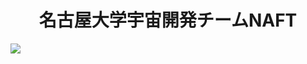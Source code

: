 <h1 align="center">名古屋大学宇宙開発チームNAFT</h1>
  
<img src="https://naft.space/wordpress/wp-content/uploads/2017/09/cropped-backimage.jpg">
